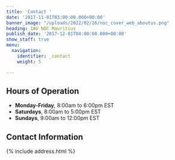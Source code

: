```yaml
---
title: 'Contact '
date: '2017-11-01T03:00:00.000+00:00'
banner_image: "/uploads/2022/02/16/noc_cover_web_aboutus.png"
heading: IAU NOC Mauritius
publish_date: '2017-12-01T04:00:00.000+00:00'
show_staff: true
menu:
  navigation:
    identifier: _contact
    weight: 5

---
```

## Hours of Operation

* **Monday-Friday**, 8:00am to 6:00pm EST
* **Saturdays**, 8:00am to 5:00pm EST
* **Sundays**, 9:00am to 12:00pm EST

## Contact Information

{% include address.html %}